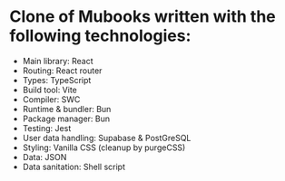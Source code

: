 # Clone of Mubooks written with the following technologies:
- Main library:			React 
- Routing:				React router
- Types:				TypeScript 
- Build tool:			Vite
- Compiler:				SWC
- Runtime & bundler:	Bun
- Package manager:		Bun
- Testing:				Jest
- User data handling:	Supabase & PostGreSQL
- Styling:				Vanilla CSS (cleanup by purgeCSS)
- Data:					JSON
- Data sanitation:		Shell script

